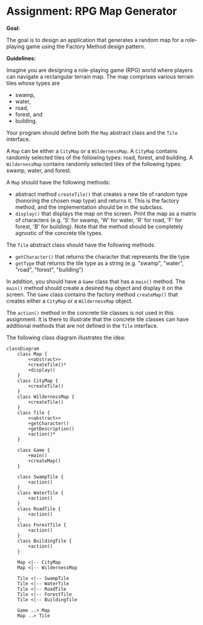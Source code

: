 # Assignment: RPG Map Generator

**Goal:**

The goal is to design an application that generates a random map for a role-playing game using the Factory Method design pattern.

**Guidelines:**

Imagine you are designing a role-playing game (RPG) world where players can navigate a rectangular terrain map. The map comprises various terrain tiles whose types are
- swamp,
- water,
- road,
- forest, and
- building.

Your program should define both the `Map` abstract class and the `Tile` interface.

A `Map` can be either a `CityMap` or a `WildernessMap`. A `CityMap`
contains randomly selected tiles of the following types: road, forest, and building. A `WildernessMap` contains randomly selected tiles of the following types: swamp, water, and forest.

A `Map` should have the following methods:
- abstract method `createTile()` that creates a new tile of random type (honoring the chosen map type) and returns it. This is the factory method, and the implementation should be in the subclass.
- `display()` that displays the map on the screen. Print the map as a matrix of characters (e.g. 'S' for swamp, 'W' for water, 'R' for road, 'F' for forest, 'B' for building). Note that the method should be completely agnostic of the concrete tile types.

The `Tile` abstract class should have the following methods:
- `getCharacter()` that returns the character that represents the tile type
- `getType` that returns the tile type as a string (e.g. "swamp", "water", "road", "forest", "building")

In addition, you should have a `Game` class that has a `main()` method. The `main()` method should create a desired `Map` object and display it on the screen. The `Game` class contains the factory method `createMap()` that creates either a `CityMap` or a `WildernessMap` object.

The `action()` method in the concrete tile classes is not used in this assignment. It is there to illustrate that the concrete tile classes can have additional methods that are not defined in the `Tile` interface.

The following class diagram illustrates the idea:

```mermaid
classDiagram
    class Map {
        <<abstract>>
        +createTile()*
        +display()
    }
    class CityMap {
        +createTile()
    }
    class WildernessMap {
        +createTile()
    }
    class Tile {
        <<abstract>>
        +getCharacter()
        +getDescription()
        +action()*
    }

    class Game {
        +main()
        +createMap()
    }
    
    class SwampTile {
        +action()
    }
    class WaterTile {
        +action()
    }
    class RoadTile {
        +action()
    }
    class ForestTile {
        +action()
    }
    class BuildingTile {
        +action()
    }
    
    Map <|-- CityMap
    Map <|-- WildernessMap
    
    Tile <|-- SwampTile
    Tile <|-- WaterTile
    Tile <|-- RoadTile
    Tile <|-- ForestTile
    Tile <|-- BuildingTile
    
    Game ..> Map
    Map ..> Tile
    
```


